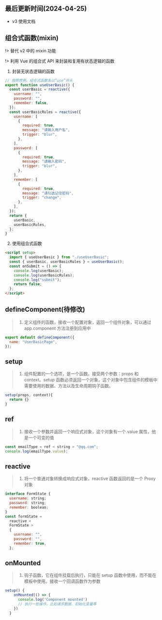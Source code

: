 <!--
 * @Description: v3使用指南
 * @Author: panrui
 * @Date: 2023-04-25 08:57:17
 * @LastEditTime: 2024-04-25 10:13:07
 * @LastEditors: prui
 * 不忘初心,不负梦想
-->

## 最后更新时间(2024-04-25)

- v3 使用文档

## 组合式函数(mixin)

!> 替代 v2 中的 mixin 功能

!> 利用 Vue 的组合式 API 来封装和复用有状态逻辑的函数

1. 封装无状态逻辑的函数

```js
// 按照惯例，组合式函数名以“use”开头
export function useUserBasic() {
  const userBasic = reactive({
    username: "",
    password: "",
    remember: false,
  });
  const userBasicRules = reactive({
    username: [
      {
        required: true,
        message: "请输入用户名",
        trigger: "blur",
      },
    ],
    password: [
      {
        required: true,
        message: "请输入密码",
        trigger: "blur",
      },
    ],
    remember: [
      {
        required: true,
        message: "请勾选记住密码",
        trigger: "change",
      },
    ],
  });
  return {
    userBasic,
    userBasicRules,
  };
}
```

2. 使用组合式函数

```html
<script setup>
  import { useUserBasic } from "./useUserBasic";
  const { userBasic, userBasicRules } = useUserBasic();
  const onSubmit = () => {
    console.log(userBasic);
    console.log(userBasicRules);
    console.log("submit");
    return false;
  };
</script>
```

## defineComponent(待修改)

> 1. 定义组件的函数，接收一个配置对象，返回一个组件对象，可以通过 app.component 方法注册到应用中

```js
export default defineComponent({
  name: "UserBasicPage",
});
```

## setup

> 1. 组件配置的一个选项，是一个函数。接受两个参数：props 和 context。setup 函数必须返回一个对象，这个对象中包含组件的模板中需要使用的数据、方法以及生命周期钩子函数。

```js
setup(props, context){
  return {}
}
```

## ref

> 1. 接收一个参数并返回一个响应式对象，这个对象有一个.value 属性，他是一个可变的值

```js
const emailType = ref < string > "@qq.com";
console.log(emailType.value);
```

## reactive

> 1. 将一个普通对象转换成响应式对象，reactive 函数返回的是一个 Proxy 对象

```js
interface FormState {
  username: string;
  password: string;
  remember: boolean;
}
const formState =
  reactive <
  FormState >
  {
    username: "",
    password: "",
    remember: true,
  };
```

## onMounted

> 1. 钩子函数，它在组件挂载后执行，只能在 setup 函数中使用，而不能在模板中使用。接收一个回调函数作为参数

```js
setup() {
    onMounted(() => {
      console.log('Component mounted')
      // 执行一些操作，比如请求数据、初始化变量等
    })
  }
```
